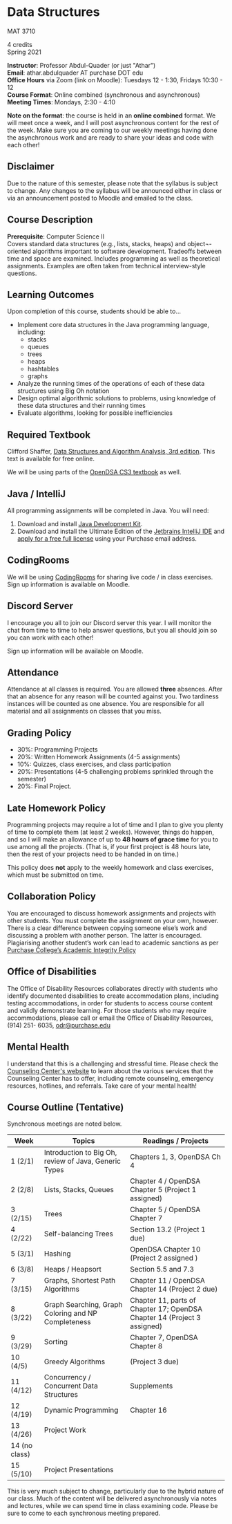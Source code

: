 # Data Structures

MAT 3710

4 credits  
Spring 2021

**Instructor**: Professor Abdul-Quader (or just "Athar")  
**Email**: athar.abdulquader AT purchase DOT edu  
**Office Hours** via Zoom (link on Moodle): Tuesdays 12 - 1:30, Fridays 10:30 - 12  
**Course Format**: Online combined (synchronous and asynchronous)  
**Meeting Times**: Mondays, 2:30 - 4:10

**Note on the format**: the course is held in an **online combined** format. We will meet once a week, and I will post asynchronous content for the rest of the week.
Make sure you are coming to our weekly meetings having done the asynchronous work and are ready to share your ideas and code with each other!

## Disclaimer

Due to the nature of this semester, please note that the syllabus is subject to change. Any changes to the syllabus will be announced either in class or via an announcement posted to Moodle and emailed to the class.

## Course Description

**Prerequisite**: Computer Science II  
Covers standard data structures (e.g., lists, stacks, heaps) and object¬-oriented algorithms important to software development. Tradeoffs between time and space are examined. Includes programming as well as theoretical assignments. Examples are often taken from technical interview-style questions.

## Learning Outcomes

Upon completion of this course, students should be able to...

* Implement core data structures in the Java programming language, including:
  * stacks
  * queues
  * trees
  * heaps
  * hashtables
  * graphs
* Analyze the running times of the operations of each of these data structures using Big Oh notation
* Design optimal algorithmic solutions to problems, using knowledge of these data structures and their running times
* Evaluate algorithms, looking for possible inefficiencies

## Required Textbook

Clifford Shaffer, [Data Structures and Algorithm Analysis, 3rd edition](https://people.cs.vt.edu/shaffer/Book/JAVA3elatest.pdf). This text is available for free online.

We will be using parts of the [OpenDSA CS3 textbook](https://opendsa-server.cs.vt.edu/OpenDSA/Books/CS3/html/) as well.

## Java / IntelliJ

All programming assignments will be completed in Java. You will need:
1. Download and install [Java Development Kit](http://www.oracle.com/technetwork/java/javase/downloads/index.html).
2. Download and install the Ultimate Edition of the [Jetbrains IntelliJ IDE](https://www.jetbrains.com/idea/download/) and [apply for a free full license](https://www.jetbrains.com/shop/eform/students) using your Purchase email address.

## CodingRooms

We will be using [CodingRooms](https://codingrooms.com/) for sharing live code / in class exercises. Sign up information is available on Moodle.

## Discord Server

I encourage you all to join our Discord server this year. I will monitor the chat from time to time to help answer questions, but you all should join so you can work with each other!

Sign up information will be available on Moodle.

## Attendance

Attendance at all classes is required. You are allowed **three** absences. After that an absence for any reason will be counted against you. Two tardiness instances will be counted as one absence. You are responsible for all material and all assignments on classes that you miss.

## Grading Policy

* 30%: Programming Projects
* 20%: Written Homework Assignments (4-5 assignments)
* 10%: Quizzes, class exercises, and class participation
* 20%: Presentations (4-5 challenging problems sprinkled through the semester)
* 20%: Final Project.

## Late Homework Policy

Programming projects may require a lot of time and I plan to give you plenty of time to complete them (at least 2 weeks). However, things do happen, and so I will make an allowance of up to **48 hours of grace time** for you to use among all the projects. (That is, if your first project is 48 hours late, then the rest of your projects need to be handed in on time.)

This policy does **not** apply to the weekly homework and class exercises, which must be submitted on time.

## Collaboration Policy

You are encouraged to discuss homework assignments and projects with other students. You must complete the assignment on your own, however. There is a clear difference between copying someone else’s work and discussing a problem with another person. The latter is encouraged. Plagiarising another student’s work can lead to academic sanctions as per [Purchase College’s Academic Integrity Policy](https://www.purchase.edu/live/blurbs/840-academic-and-professional-integrity)

## Office of Disabilities

The Office of Disability Resources collaborates directly with students who identify documented disabilities to create accommodation plans, including testing accommodations, in order for students to access course content and validly demonstrate learning. For those students who may require accommodations, please call or email the Office of Disability Resources, (914) 251- 6035, odr@purchase.edu

## Mental Health

I understand that this is a challenging and stressful time. Please check the [Counseling Center's website](https://www.purchase.edu/counseling-center/index.php) to learn about the various services that the Counseling Center has to offer, including remote counseling, emergency resources, hotlines, and referrals. Take care of your mental health!

## Course Outline (Tentative)

Synchronous meetings are noted below.

| Week | Topics | Readings / Projects |
| ---- | ------ | -------- |
| 1 (2/1) | Introduction to Big Oh, review of Java, Generic Types | Chapters 1, 3, OpenDSA Ch 4 |
| 2 (2/8) | Lists, Stacks, Queues | Chapter 4 / OpenDSA Chapter 5 (Project 1 assigned) |
| 3 (2/15) | Trees | Chapter 5 / OpenDSA Chapter 7 |
| 4 (2/22) | Self-balancing Trees | Section 13.2 (Project 1 due) |
| 5 (3/1) | Hashing | OpenDSA Chapter 10 (Project 2 assigned )|
| 6 (3/8) | Heaps / Heapsort  | Section 5.5 and 7.3 |
| 7 (3/15) | Graphs, Shortest Path Algorithms | Chapter 11 / OpenDSA Chapter 14 (Project 2 due) |
| 8 (3/22) | Graph Searching, Graph Coloring and NP Completeness | Chapter 11, parts of Chapter 17; OpenDSA Chapter 14 (Project 3 assigned) |
| 9 (3/29) | Sorting | Chapter 7, OpenDSA Chapter 8 |
| 10 (4/5) | Greedy Algorithms | (Project 3 due) |
| 11 (4/12) | Concurrency / Concurrent Data Structures | Supplements |
| 12 (4/19) | Dynamic Programming | Chapter 16 |
| 13 (4/26) | Project Work |  |
| 14 (no class) | |
| 15 (5/10) | Project Presentations | |

This is very much subject to change, particularly due to the hybrid nature of our class. Much of the content will be delivered asynchronously via notes and lectures, while we can spend time in class examining code. Please be sure to come to each synchronous meeting prepared.
